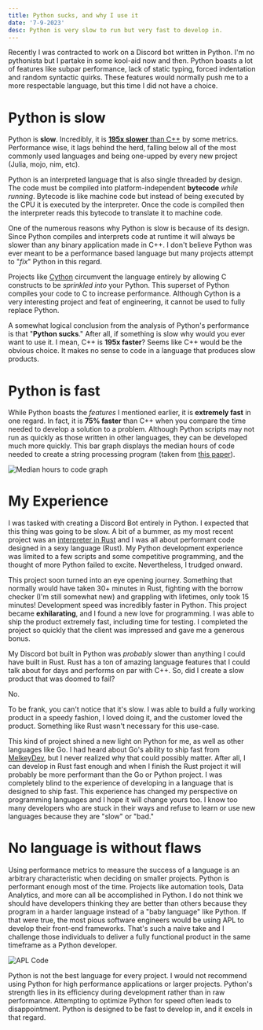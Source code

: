 ```yaml
---
title: Python sucks, and why I use it
date: '7-9-2023'
desc: Python is very slow to run but very fast to develop in.
---
```


Recently I was contracted to work on a Discord bot written in Python. I'm no pythonista but I partake in some kool-aid now and then. Python boasts a lot of features like subpar performance, lack of static typing, forced indentation and random syntactic quirks. These features would normally push me to a more respectable language, but this time I did not have a choice.

# Python is slow

Python is **slow**. Incredibly, it is [**195x slower** than C++](https://github.com/kostya/benchmarks#brainfuck) by some metrics. Performance wise, it lags behind the herd, falling below all of the most commonly used languages and being one-upped by every new project (Julia, mojo, nim, etc).

Python is an interpreted language that is also single threaded by design. The code must be compiled into platform-independent **bytecode** *while running*. Bytecode is like machine code but instead of being executed by the CPU it is executed by the interpreter. Once the code is compiled then the interpreter reads this bytecode to translate it to machine code.

One of the numerous reasons why Python is slow is because of its design. Since Python compiles and interprets code at runtime it will always be slower than any binary application made in C++. I don't believe Python was ever meant to be a performance based language but many projects attempt to "*fix*" Python in this regard.

Projects like [Cython](https://cython.org/) circumvent the language entirely by allowing C constructs to be *sprinkled into* your Python. This superset of Python compiles your code to C to increase performance. Although Cython is a very interesting project and feat of engineering, it cannot be used to fully replace Python.

A somewhat logical conclusion from the analysis of Python's performance is that "**Python sucks**." After all, if something is slow why would you ever want to use it. I mean, C++ is **195x faster**? Seems like C++ would be the obvious choice. It makes no sense to code in a language that produces slow products.

# Python is fast

While Python boasts the *features* I mentioned earlier, it is **extremely fast** in one regard. In fact, it is **75% faster** than C++ when you compare the time needed to develop a solution to a problem. Although Python scripts may not run as quickly as those written in other languages, they can be developed much more quickly. This bar graph displays the median hours of code needed to create a string processing program (taken from [this paper](http://www.connellybarnes.com/documents/language_productivity.pdf)).

![Median hours to code graph](https://www.monterail.com/hs-fs/hubfs/Is%20Python%20Slow-2.png?width=1534&name=Is%20Python%20Slow-2.png)

# My Experience

I was tasked with creating a Discord Bot entirely in Python. I expected that this thing was going to be slow. A bit of a bummer, as my most recent project was an [interpreter in Rust](https://github.com/wzid/monkey-rs) and I was all about performant code designed in a sexy language (Rust). My Python development experience was limited to a few scripts and some competitive programming, and the thought of more Python failed to excite. Nevertheless, I trudged onward. 

This project soon turned into an eye opening journey. Something that normally would have taken 30+ minutes in Rust, fighting with the borrow checker (I'm still somewhat new) and grappling with lifetimes, only took 15 minutes! Development speed was incredibly faster in Python. This project became **exhilarating**, and I found a new love for programming. I was able to ship the product extremely fast, including time for testing. I completed the project so quickly that the client was impressed and gave me a generous bonus.

My Discord bot built in Python was *probably* slower than anything I could have built in Rust. Rust has a ton of amazing language features that I could talk about for days and performs on par with C++. So, did I create a slow product that was doomed to fail?

No.

To be frank, you can't notice that it's slow. I was able to build a fully working product in a speedy fashion, I loved doing it, and the customer loved the product. Something like Rust wasn't necessary for this use-case.

This kind of project shined a new light on Python for me, as well as other languages like Go. I had heard about Go's ability to ship fast from [MelkeyDev](https://twitter.com/MelkeyDev), but I never realized why that could possibly matter. After all, I can develop in Rust fast enough and when I finish the Rust project it will probably be more performant than the Go or Python project. I was completely blind to the experience of developing in a language that is designed to ship fast. This experience has changed my perspective on programming languages and I hope it will change yours too. I know too many developers who are stuck in their ways and refuse to learn or use new languages because they are "slow" or "bad."

# No language is without flaws

Using performance metrics to measure the success of a language is an arbitrary characteristic when deciding on smaller projects. Python is performant enough most of the time. Projects like automation tools, Data Analytics, and more can all be accomplished in Python. I do not think we should have developers thinking they are better than others because they program in a harder language instead of a "baby language" like Python. If that were true, the most pious software engineers would be using APL to develop their front-end frameworks. That's such a naive take and I challenge those individuals to deliver a fully functional product in the same timeframe as a Python developer.

![APL Code](https://computerhistory.org/wp-content/uploads/2012/10/APLSC_matrix.jpg)

Python is not the best language for every project. I would not recommend using Python for high performance applications or larger projects. Python's strength lies in its efficiency during development rather than in raw performance. Attempting to optimize Python for speed often leads to disappointment. Python is designed to be fast to develop in, and it excels in that regard.